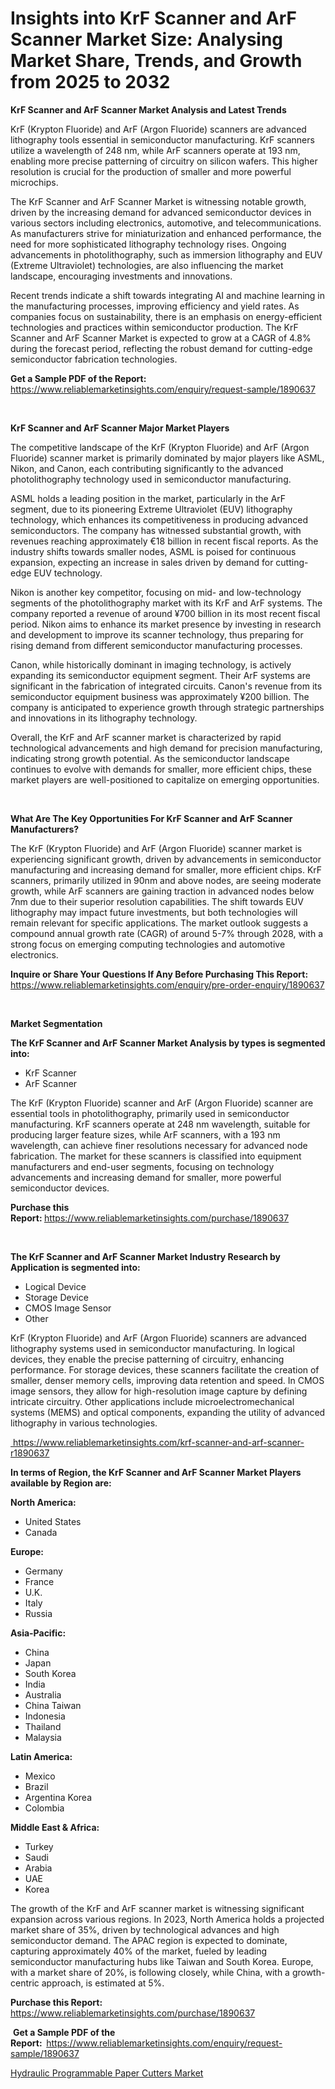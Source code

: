 <p><h1>Insights into KrF Scanner and ArF Scanner Market Size: Analysing Market Share, Trends, and Growth from 2025 to 2032</h1></p><p><strong>KrF Scanner and ArF Scanner Market Analysis and Latest Trends</strong></p>
<p><p>KrF (Krypton Fluoride) and ArF (Argon Fluoride) scanners are advanced lithography tools essential in semiconductor manufacturing. KrF scanners utilize a wavelength of 248 nm, while ArF scanners operate at 193 nm, enabling more precise patterning of circuitry on silicon wafers. This higher resolution is crucial for the production of smaller and more powerful microchips.</p><p>The KrF Scanner and ArF Scanner Market is witnessing notable growth, driven by the increasing demand for advanced semiconductor devices in various sectors including electronics, automotive, and telecommunications. As manufacturers strive for miniaturization and enhanced performance, the need for more sophisticated lithography technology rises. Ongoing advancements in photolithography, such as immersion lithography and EUV (Extreme Ultraviolet) technologies, are also influencing the market landscape, encouraging investments and innovations.</p><p>Recent trends indicate a shift towards integrating AI and machine learning in the manufacturing processes, improving efficiency and yield rates. As companies focus on sustainability, there is an emphasis on energy-efficient technologies and practices within semiconductor production. The KrF Scanner and ArF Scanner Market is expected to grow at a CAGR of 4.8% during the forecast period, reflecting the robust demand for cutting-edge semiconductor fabrication technologies.</p></p>
<p><strong>Get a Sample PDF of the Report:&nbsp;</strong> <a href="https://www.reliablemarketinsights.com/enquiry/request-sample/1890637?utm_campaign=2531&utm_medium=2&utm_source=Github&utm_content=ia&utm_term=01032025&utm_id=krf-scanner-and-arf-scanner">https://www.reliablemarketinsights.com/enquiry/request-sample/1890637</a></p>
<p>&nbsp;</p>
<p><strong>KrF Scanner and ArF Scanner Major Market Players</strong></p>
<p><p>The competitive landscape of the KrF (Krypton Fluoride) and ArF (Argon Fluoride) scanner market is primarily dominated by major players like ASML, Nikon, and Canon, each contributing significantly to the advanced photolithography technology used in semiconductor manufacturing.</p><p>ASML holds a leading position in the market, particularly in the ArF segment, due to its pioneering Extreme Ultraviolet (EUV) lithography technology, which enhances its competitiveness in producing advanced semiconductors. The company has witnessed substantial growth, with revenues reaching approximately €18 billion in recent fiscal reports. As the industry shifts towards smaller nodes, ASML is poised for continuous expansion, expecting an increase in sales driven by demand for cutting-edge EUV technology.</p><p>Nikon is another key competitor, focusing on mid- and low-technology segments of the photolithography market with its KrF and ArF systems. The company reported a revenue of around ¥700 billion in its most recent fiscal period. Nikon aims to enhance its market presence by investing in research and development to improve its scanner technology, thus preparing for rising demand from different semiconductor manufacturing processes.</p><p>Canon, while historically dominant in imaging technology, is actively expanding its semiconductor equipment segment. Their ArF systems are significant in the fabrication of integrated circuits. Canon's revenue from its semiconductor equipment business was approximately ¥200 billion. The company is anticipated to experience growth through strategic partnerships and innovations in its lithography technology.</p><p>Overall, the KrF and ArF scanner market is characterized by rapid technological advancements and high demand for precision manufacturing, indicating strong growth potential. As the semiconductor landscape continues to evolve with demands for smaller, more efficient chips, these market players are well-positioned to capitalize on emerging opportunities.</p></p>
<p>&nbsp;</p>
<p><strong>What Are The Key Opportunities For KrF Scanner and ArF Scanner Manufacturers?</strong></p>
<p><p>The KrF (Krypton Fluoride) and ArF (Argon Fluoride) scanner market is experiencing significant growth, driven by advancements in semiconductor manufacturing and increasing demand for smaller, more efficient chips. KrF scanners, primarily utilized in 90nm and above nodes, are seeing moderate growth, while ArF scanners are gaining traction in advanced nodes below 7nm due to their superior resolution capabilities. The shift towards EUV lithography may impact future investments, but both technologies will remain relevant for specific applications. The market outlook suggests a compound annual growth rate (CAGR) of around 5-7% through 2028, with a strong focus on emerging computing technologies and automotive electronics.</p></p>
<p><strong>Inquire or Share Your Questions If Any Before Purchasing This Report:</strong> <a href="https://www.reliablemarketinsights.com/enquiry/pre-order-enquiry/1890637?utm_campaign=2531&utm_medium=2&utm_source=Github&utm_content=ia&utm_term=01032025&utm_id=krf-scanner-and-arf-scanner">https://www.reliablemarketinsights.com/enquiry/pre-order-enquiry/1890637</a></p>
<p>&nbsp;</p>
<p><strong>Market Segmentation</strong></p>
<p><strong>The KrF Scanner and ArF Scanner Market Analysis by types is segmented into:</strong></p>
<p><ul><li>KrF Scanner</li><li>ArF Scanner</li></ul></p>
<p><p>The KrF (Krypton Fluoride) scanner and ArF (Argon Fluoride) scanner are essential tools in photolithography, primarily used in semiconductor manufacturing. KrF scanners operate at 248 nm wavelength, suitable for producing larger feature sizes, while ArF scanners, with a 193 nm wavelength, can achieve finer resolutions necessary for advanced node fabrication. The market for these scanners is classified into equipment manufacturers and end-user segments, focusing on technology advancements and increasing demand for smaller, more powerful semiconductor devices.</p></p>
<p><strong>Purchase this Report:&nbsp;</strong><a href="https://www.reliablemarketinsights.com/purchase/1890637?utm_campaign=2531&utm_medium=2&utm_source=Github&utm_content=ia&utm_term=01032025&utm_id=krf-scanner-and-arf-scanner">https://www.reliablemarketinsights.com/purchase/1890637</a></p>
<p>&nbsp;</p>
<p><strong>The KrF Scanner and ArF Scanner Market Industry Research by Application is segmented into:</strong></p>
<p><ul><li>Logical Device</li><li>Storage Device</li><li>CMOS Image Sensor</li><li>Other</li></ul></p>
<p><p>KrF (Krypton Fluoride) and ArF (Argon Fluoride) scanners are advanced lithography systems used in semiconductor manufacturing. In logical devices, they enable the precise patterning of circuitry, enhancing performance. For storage devices, these scanners facilitate the creation of smaller, denser memory cells, improving data retention and speed. In CMOS image sensors, they allow for high-resolution image capture by defining intricate circuitry. Other applications include microelectromechanical systems (MEMS) and optical components, expanding the utility of advanced lithography in various technologies.</p></p>
<p><a href="https://www.reliablemarketinsights.com/krf-scanner-and-arf-scanner-r1890637?utm_campaign=2531&utm_medium=2&utm_source=Github&utm_content=ia&utm_term=01032025&utm_id=krf-scanner-and-arf-scanner">&nbsp;https://www.reliablemarketinsights.com/krf-scanner-and-arf-scanner-r1890637</a></p>
<p><strong>In terms of Region, the KrF Scanner and ArF Scanner Market Players available by Region are:</strong></p>
<p>
    <p> <strong> North America: </strong>
        <ul>
            <li>United States</li>
            <li>Canada</li>
        </ul>
        </p> 
    <p> <strong> Europe: </strong>
        <ul>
            <li>Germany</li>
            <li>France</li>
            <li>U.K.</li>
            <li>Italy</li>
            <li>Russia</li>
        </ul>
        </p> 
    <p> <strong> Asia-Pacific: </strong>
        <ul>
            <li>China</li>
            <li>Japan</li>
            <li>South Korea</li>
            <li>India</li>
            <li>Australia</li>
            <li>China Taiwan</li>
            <li>Indonesia</li>
            <li>Thailand</li>
            <li>Malaysia</li>
        </ul>
        </p> 
    <p> <strong> Latin America: </strong>
        <ul>
            <li>Mexico</li>
            <li>Brazil</li>
            <li>Argentina Korea</li>
            <li>Colombia</li>
        </ul>
        </p> 
    <p> <strong> Middle East & Africa: </strong>
        <ul>
            <li>Turkey</li>
            <li>Saudi</li>
            <li>Arabia</li>
            <li>UAE</li>
            <li>Korea</li>
        </ul>
    </p>
    </p>
<p><p>The growth of the KrF and ArF scanner market is witnessing significant expansion across various regions. In 2023, North America holds a projected market share of 35%, driven by technological advances and high semiconductor demand. The APAC region is expected to dominate, capturing approximately 40% of the market, fueled by leading semiconductor manufacturing hubs like Taiwan and South Korea. Europe, with a market share of 20%, is following closely, while China, with a growth-centric approach, is estimated at 5%.</p></p>
<p><strong>Purchase this Report: </strong><a href="https://www.reliablemarketinsights.com/purchase/1890637?utm_campaign=2531&utm_medium=2&utm_source=Github&utm_content=ia&utm_term=01032025&utm_id=krf-scanner-and-arf-scanner">https://www.reliablemarketinsights.com/purchase/1890637</a></p>
<p>&nbsp;<strong>Get a Sample PDF of the Report:&nbsp;&nbsp;</strong><a href="https://www.reliablemarketinsights.com/enquiry/request-sample/1890637?utm_campaign=2531&utm_medium=2&utm_source=Github&utm_content=ia&utm_term=01032025&utm_id=krf-scanner-and-arf-scanner">https://www.reliablemarketinsights.com/enquiry/request-sample/1890637</a></p>
<p><strong></strong></p>
<p><p><a href="https://github.com/techerghalim/Market-Research-Report-List-1/blob/main/hydraulic-programmable-paper-cutters-market.md?utm_campaign=2531&utm_medium=2&utm_source=Github&utm_content=ia&utm_term=01032025&utm_id=krf-scanner-and-arf-scanner">Hydraulic Programmable Paper Cutters Market</a></p></p>